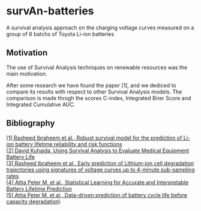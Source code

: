 # survAn-batteries
A survival analysis approach on the charging voltage curves measured on a group of 8 batchs of Toyota Li-ion batteries 

## Motivation
The use of Survival Analysis techniques on renewable resources was the main motivation. 

After some research we have found the paper [1], and we dediced to compare its results with respect to other Survival Analysis models. The comparison is made throgh the scores C-index, Integrated Brier Score and Integrated Cumulative AUC.

## Bibliography

[[1] Rasheed Ibraheem et al., Robust survival model for the prediction of Li-ion battery lifetime reliability and risk functions](https://www.pure.ed.ac.uk/ws/portalfiles/portal/489475390/main.04-REVISION-V2-MARKED.pdf)\
[[2] David Kuhajda, Using Survival Analysis to Evaluate Medical Equipment Battery Life](https://www.sciencedirect.com/science/article/pii/S0306261923013387)\
[[3] Rasheed Ibraheem et al., Early prediction of Lithium-ion cell degradation trajectories using signatures of voltage curves up to 4-minute sub-sampling rates](https://www.sciencedirect.com/science/article/pii/S0306261923013387)\
[[4] Attia Peter M. et al., Statistical Learning for Accurate and Interpretable Battery Lifetime Prediction](https://arxiv.org/abs/2101.01885)\
[[5] Attia Peter M. et al., Data-driven prediction of battery cycle life before capacity degradation](https://www.nature.com/articles/s41560-019-0356-8)\
